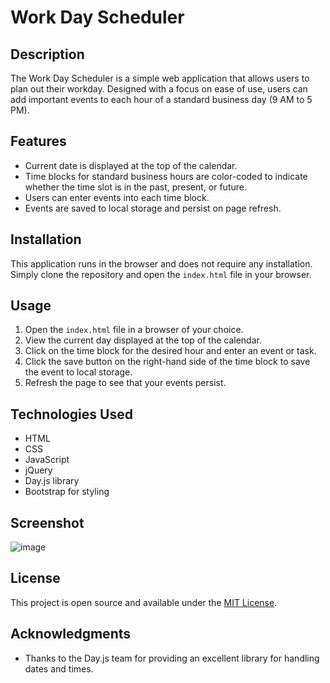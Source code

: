 # Work Day Scheduler

## Description

The Work Day Scheduler is a simple web application that allows users to plan out their workday. Designed with a focus on ease of use, users can add important events to each hour of a standard business day (9 AM to 5 PM).

## Features

- Current date is displayed at the top of the calendar.
- Time blocks for standard business hours are color-coded to indicate whether the time slot is in the past, present, or future.
- Users can enter events into each time block.
- Events are saved to local storage and persist on page refresh.

## Installation

This application runs in the browser and does not require any installation. Simply clone the repository and open the `index.html` file in your browser.

## Usage

1. Open the `index.html` file in a browser of your choice.
2. View the current day displayed at the top of the calendar.
3. Click on the time block for the desired hour and enter an event or task.
4. Click the save button on the right-hand side of the time block to save the event to local storage.
5. Refresh the page to see that your events persist.

## Technologies Used

- HTML
- CSS
- JavaScript
- jQuery
- Day.js library
- Bootstrap for styling

## Screenshot

![image](https://github.com/hr-virieux/work-day-scheduler/assets/105490926/75b9a449-88b7-445c-b131-36239610fc3a)

## License

This project is open source and available under the [MIT License](LICENSE.md).

## Acknowledgments

- Thanks to the Day.js team for providing an excellent library for handling dates and times.
